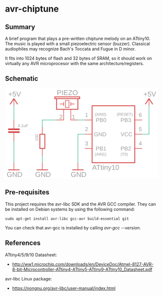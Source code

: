 # avr-chiptune

## Summary

A brief program that plays a pre-written chiptune melody on an ATtiny10.
The music is played with a small piezoelectric sensor (buzzer).
Classical audiophiles may recognize Bach's Toccata and Fugue in D minor.

It fits into 1024 bytes of flash and 32 bytes of SRAM, so it should work on
virtually any AVR microprocesor with the same architecture/registers.

## Schematic

![Hardware diagram](assets/schematic.png?raw=true "")

## Pre-requisites

This project requires the avr-libc SDK and the AVR GCC compiler. They can be
installed on Debian systems by using the following command:

```
sudo apt-get install avr-libc gcc-avr build-essential git
```

You can check that avr-gcc is installed by calling *avr-gcc --version*.

## References

ATtiny4/5/9/10 Datasheet:
- http://ww1.microchip.com/downloads/en/DeviceDoc/Atmel-8127-AVR-8-bit-Microcontroller-ATtiny4-ATtiny5-ATtiny9-ATtiny10_Datasheet.pdf

avr-libc Linux package:
- https://nongnu.org/avr-libc/user-manual/index.html
